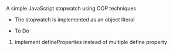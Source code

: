 A simple JavaScript stopwatch using OOP techniques

- The stopwatch is implemented as an object literal

- To Do

1. implement defineProperties instead of multiple define property